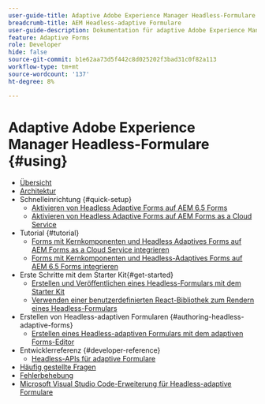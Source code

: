 ```yaml
---
user-guide-title: Adaptive Adobe Experience Manager Headless-Formulare
breadcrumb-title: AEM Headless-adaptive Formulare
user-guide-description: Dokumentation für adaptive Adobe Experience Manager Headless-Formulare
feature: Adaptive Forms
role: Developer
hide: false
source-git-commit: b1e62aa73d5f442c8d025202f3bad31c0f82a113
workflow-type: tm+mt
source-wordcount: '137'
ht-degree: 8%

---
```



# Adaptive Adobe Experience Manager Headless-Formulare {#using}

+ [Übersicht](overview.md)
+ [Architektur](architecture.md)
+ Schnelleinrichtung {#quick-setup}
   + [Aktivieren von Headless Adaptive Forms auf AEM 6.5 Forms](enable-headless-adaptive-forms-and-core-components.md)
   + [Aktivieren von Headless Adaptive Forms auf AEM Forms as a Cloud Service](enable-headless-adaptive-forms-and-core-components-on-forms-cloud-service.md)
+ Tutorial {#tutorial}
   + [Forms mit Kernkomponenten und Headless Adaptives Forms auf AEM Forms as a Cloud Service integrieren](build-engaging-forms-using-core-components-and-headless-adaptive-forms-aem-forms-cloud-service.md)
   + [Forms mit Kernkomponenten und Headless-Adaptives Forms auf AEM 6.5 Forms integrieren](build-engaging-forms-using-core-components-and-headless-adaptive-forms-on-aem-65-forms.md)
+ Erste Schritte mit dem Starter Kit{#get-started}
   + [Erstellen und Veröffentlichen eines Headless-Formulars mit dem Starter Kit](create-and-publish-a-headless-form.md)
   + [Verwenden einer benutzerdefinierten React-Bibliothek zum Rendern eines Headless-Formulars](use-google-material-ui-react-components-to-render-a-headless-form.md)
+ Erstellen von Headless-adaptiven Formularen {#authoring-headless-adaptive-forms}
   + [Erstellen eines Headless-adaptiven Formulars mit dem adaptiven Forms-Editor](create-a-headless-adaptive-form.md)
+ Entwicklerreferenz {#developer-reference}
   + [Headless-APIs für adaptive Formulare](https://opensource.adobe.com/aem-forms-af-runtime/api/)
+ [Häufig gestellte Fragen ](faq.md)
+ [Fehlerbehebung](troubleshooting.md)
+ [Microsoft Visual Studio Code-Erweiterung für Headless-adaptive Formulare](visual-studio-code-extension-for-headless-adaptive-forms.md)



<!--

Articles must be added to this TOC file in order to render.

Use this list format to specify links to articles and section headings that expand and collapse in the left rail of the user guide.

An article link CANNOT be used as a section heading.
-->
